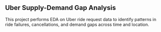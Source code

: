## Uber Supply-Demand Gap Analysis
This project performs EDA on Uber ride request data to identify patterns in ride failures, cancellations, and demand gaps across time and location.
